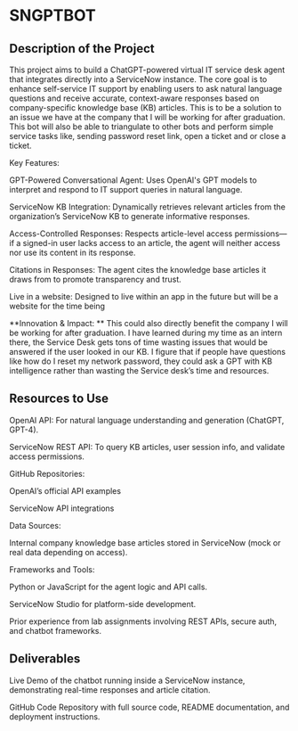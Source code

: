 # **SNGPTBOT**

## Description of the Project



This project aims to build a ChatGPT-powered virtual IT service desk agent that integrates directly into a ServiceNow instance. The core goal is to enhance self-service IT support by enabling users to ask natural language questions and receive accurate, context-aware responses based on company-specific knowledge base (KB) articles. This is to be a solution to an issue we have at the company that I will be working for after graduation. This bot will also be able to triangulate to other bots and perform simple service tasks like, sending password reset link, open a ticket and or close a ticket.

Key Features:

GPT-Powered Conversational Agent: Uses OpenAI's GPT models to interpret and respond to IT support queries in natural language.

ServiceNow KB Integration: Dynamically retrieves relevant articles from the organization’s ServiceNow KB to generate informative responses.

Access-Controlled Responses: Respects article-level access permissions—if a signed-in user lacks access to an article, the agent will neither access nor use its content in its response.

Citations in Responses: The agent cites the knowledge base articles it draws from to promote transparency and trust.

Live in a website: Designed to live within an app in the future but will be a website for the time being

**Innovation & Impact:
**
This could also directly benefit the company I will be working for after graduation. I have learned during my time as an intern there, the Service Desk gets tons of time wasting issues that would be answered if the user looked in our KB. I figure that if people have questions like how do I reset my network password, they could ask a GPT with KB intelligence rather than wasting the Service desk’s time and resources.


## Resources to Use



OpenAI API: For natural language understanding and generation (ChatGPT, GPT-4).

ServiceNow REST API: To query KB articles, user session info, and validate access permissions.

GitHub Repositories:

OpenAI’s official API examples

ServiceNow API integrations

Data Sources:

Internal company knowledge base articles stored in ServiceNow (mock or real data depending on access).

Frameworks and Tools:

Python or JavaScript for the agent logic and API calls.

ServiceNow Studio for platform-side development.

Prior experience from lab assignments involving REST APIs, secure auth, and chatbot frameworks.

## Deliverables



Live Demo of the chatbot running inside a ServiceNow instance, demonstrating real-time responses and article citation.

GitHub Code Repository with full source code, README documentation, and deployment instructions.
